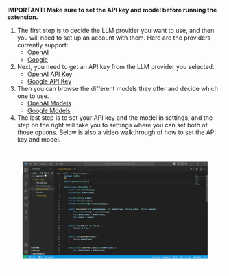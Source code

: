 **IMPORTANT: Make sure to set the API key and model before running the extension.**

1. The first step is to decide the LLM provider you want to use, and then you will need to set up an account with them. Here are the providers currently support:
    - [OpenAI](https://openai.com/blog/openai-api)
    - [Google](https://developers.generativeai.google/)
2. Next, you need to get an API key from the LLM provider you selected. 
    - [OpenAI API Key](https://platform.openai.com/docs/api-reference/authentication)
    - [Google API Key](https://developers.generativeai.google/tutorials/setup)
3. Then you can browse the different models they offer and decide which one to use.
    - [OpenAI Models](https://platform.openai.com/docs/models/overview)
    - [Google Models](https://developers.generativeai.google/models/language)
4. The last step is to set your API key and the model in settings,  and the step on the right will take you to settings where you can set both of those options. Below is also a video walkthrough of how to set the API key and model. 

![](SetAPIkey.gif)